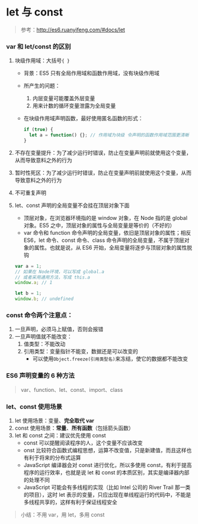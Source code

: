 # let 与 const

> 参考：http://es6.ruanyifeng.com/#docs/let

### var 和 let/const 的区别

1. 块级作用域：大括号`{ }`

   - 背景：ES5 只有全局作用域和函数作用域，没有块级作用域
   - 所产生的问题：

     1. 内层变量可能覆盖外层变量
     2. 用来计数的循环变量泄露为全局变量

   - 在块级作用域声明函数，最好使用匿名函数的形式：

     ```js
     if (true) {
       let a = function() {}; // 作用域为块级 令声明的函数作用域范围更清晰
     }
     ```

2. 不存在变量提升：为了减少运行时错误，防止在变量声明前就使用这个变量，从而导致意料之外的行为

3. 暂时性死区：为了减少运行时错误，防止在变量声明前就使用这个变量，从而导致意料之外的行为

4. 不可重复声明

5. let、const 声明的全局变量不会挂在顶层对象下面

   - 顶层对象，在浏览器环境指的是 window 对象，在 Node 指的是 global 对象。ES5 之中，顶层对象的属性与全局变量是等价的（不好的）
   - var 命令和 function 命令声明的全局变量，依旧是顶层对象的属性；相反 ES6，let 命令、const 命令、class 命令声明的全局变量，不属于顶层对象的属性。也就是说，从 ES6 开始，全局变量将逐步与顶层对象的属性脱钩

   ```js
   var a = 1;
   // 如果在 Node环境，可以写成 global.a
   // 或者采用通用方法，写成 this.a
   window.a; // 1

   let b = 1;
   window.b; // undefined
   ```

### const 命令两个注意点：

1. 一旦声明，必须马上赋值，否则会报错
2. 一旦声明值就不能改变：
   1. 值类型：不能改动
   2. 引用类型：变量指针不能变，数据还是可以改变的
      - 可以使用`Object.freeze(引用类型名)`来冻结，使它的数据都不能改变

### ES6 声明变量的 6 种方法

> var、function、let、const、import、class

### let、const 使用场景

1. let 使用场景：变量、**完全取代 var**
2. const 使用场景：**常量**、**所有函数**（包括箭头函数）
3. let 和 const 之间：建议优先使用 const
   - const 可以提醒阅读程序的人，这个变量不应该改变
   - onst 比较符合函数式编程思想，运算不改变值，只是新建值，而且这样也有利于将来的分布式运算
   - JavaScript 编译器会对 const 进行优化，所以多使用 const，有利于提高程序的运行效率，也就是说 let 和 const 的本质区别，其实是编译器内部的处理不同
   - JavaScript 可能会有多线程的实现（比如 Intel 公司的 River Trail 那一类的项目），这时 let 表示的变量，只应出现在单线程运行的代码中，不能是多线程共享的，这样有利于保证线程安全

> 小结：不用 var，用 let，多用 const
